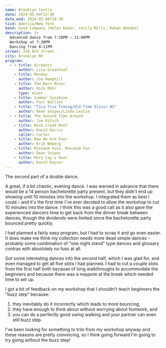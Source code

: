 ```yaml
---
name: Brooklyn Contra
date: 2024-05-04T15:30
date_end: 2024-05-04T18:30
tzid: America/New_York
band: Good Company (Helen Kuhar, Cecily Mills, Rohan Weeden)
description: |+
  Advanced dance from 7:30PM – 11:00PM  
  Workshop at 7:30PM  
  Dancing from 8–11PM
street: 339 8th Street
city: Brooklyn NY
program:
  - - title: Airpants
      author: Lisa Greenleaf
    - title: Monday
      author: Jim Hemphill
    - title: The Barn Mixer
      author: Rick Mohr
      type: mixer
    - title: Summer Sunshine
      author: Paul Balliet
    - title: "Tica Tica Timing/Old Time Elixir #2"
      author: Dean Snipes/Linda Leslie
  - - title: The Second Time Around
      author: Jim Kitsch
    - title: Rock Creek Reel
      author: David Harris
      caller: Carter
    - title: Now We Are Four
      author: Erik Weberg
    - title: Minimum Fuss, Maximum Fun
      author: Dean Snipes
    - title: Mary Cay's Reel
      author: David Kaynor
---
```


The second part of a double dance.

A great, if a bit chaotic, evening dance. I was warned in advance that there would be a 14 person bachelorette party present, but they didn't end up showing until 10 minutes into the workshop. I integrated them as best I could – and it's the first time I've ever decided to allow the workshop to cut 10 minutes into the dance. I think this was a good call as it also gave the experienced dancers time to get back from the dinner break between dances, though the dividends were limited since the bachelorette party bounced pretty quickly.

I had planned a fairly easy program, but I had to scrap it and go even easier. It does make me think my collection needs more dead simple dances – probably some combination of "one night stand" type dances and glossary contras with absolutely no fuss at all.

Got some interesting dances into the second half, which I was glad for, and even managed to get all five slots I had planned. I had to cut a couple slots from the first half both because of long walkthroughs to accommodate the beginners and because there was a maypole at the break which needed time to set up.

I got a bit of feedback on my workshop that I shouldn't teach beginners the "buzz step" because:

1. they inevitably do it incorrectly which leads to more bouncing,
2. they have enough to think about without worrying about footwork, and
3. you can do a perfectly good swing walking and your partner can even still buzz step.

I've been looking for something to trim from my workshop anyway and these reasons are pretty convincing, so I think going forward I'm going to try going without the buzz step!
